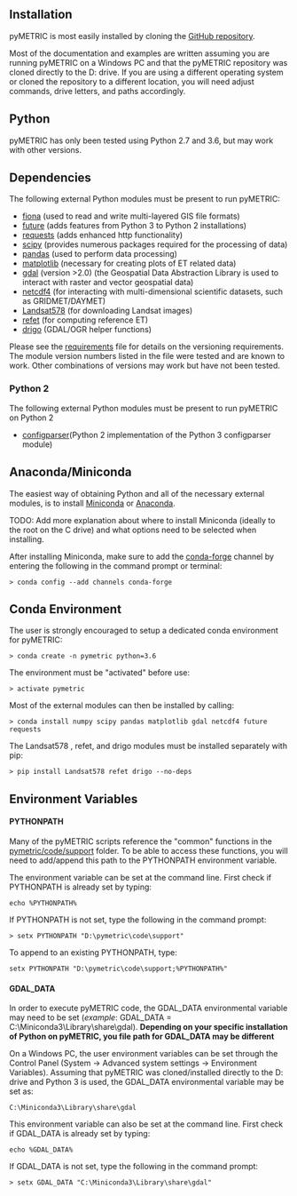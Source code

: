 ## Installation

pyMETRIC is most easily installed by cloning the [GitHub repository](https://github.com/DRI-WSWUP/pymetric).

Most of the documentation and examples are written assuming you are running pyMETRIC on a Windows PC and that the pyMETRIC repository was cloned directly to the D: drive.  If you are using a different operating system or cloned the repository to a different location, you will need adjust commands, drive letters, and paths accordingly.

## Python

pyMETRIC has only been tested using Python 2.7 and 3.6, but may work with other versions.

## Dependencies

The following external Python modules must be present to run pyMETRIC:
* [fiona](http://toblerity.org/fiona/) (used to read and write multi-layered GIS file formats)
* [future](https://pypi.python.org/pypi/future) (adds features from Python 3 to Python 2 installations)
* [requests](http://docs.python-requests.org/en/master/) (adds enhanced http functionality)
* [scipy](https://www.scipy.org/) (provides numerous packages required for the processing of data)
* [pandas](http://pandas.pydata.org) (used to perform data processing) 
* [matplotlib](https://matplotlib.org/) (necessary for creating plots of ET related data)
* [gdal](http://www.gdal.org/) (version >2.0) (the Geospatial Data Abstraction Library is used to interact with raster and vector geospatial data)
* [netcdf4](https://www.unidata.ucar.edu/software/netcdf/) (for interacting with multi-dimensional scientific datasets, such as GRIDMET/DAYMET)
* [Landsat578](https://github.com/dgketchum/Landsat578) (for downloading Landsat images)
* [refet](https://github.com/DRI-WSWUP/RefET) (for computing reference ET)
* [drigo](https://github.com/DRI-WSWUP/drigo) (GDAL/OGR helper functions)

Please see the [requirements](../requirements.txt) file for details on the versioning requirements.  The module version numbers listed in the file were tested and are known to work.  Other combinations of versions may work but have not been tested.

### Python 2
The following external Python modules must be present to run pyMETRIC on Python 2
* [configparser]()(Python 2 implementation of the Python 3 configparser module)

## Anaconda/Miniconda

The easiest way of obtaining Python and all of the necessary external modules, is to install [Miniconda](https://conda.io/miniconda.html) or [Anaconda](https://www.anaconda.com/download/).

TODO: Add more explanation about where to install Miniconda (ideally to the root on the C drive) and what options need to be selected when installing.

After installing Miniconda, make sure to add the [conda-forge](https://conda-forge.github.io/) channel by entering the following in the command prompt or terminal:
```
> conda config --add channels conda-forge
```

## Conda Environment

The user is strongly encouraged to setup a dedicated conda environment for pyMETRIC:
```
> conda create -n pymetric python=3.6
```

The environment must be "activated" before use:
```
> activate pymetric
```

Most of the external modules can then be installed by calling:
```
> conda install numpy scipy pandas matplotlib gdal netcdf4 future requests
```

The Landsat578 , refet, and drigo modules must be installed separately with pip:
```
> pip install Landsat578 refet drigo --no-deps
```

## Environment Variables

#### PYTHONPATH

Many of the pyMETRIC scripts reference the "common" functions in the [pymetric/code/support](code/support) folder.  To be able to access these functions, you will need to add/append this path to the PYTHONPATH environment variable.

The environment variable can be set at the command line.  First check if PYTHONPATH is already set by typing:
```
echo %PYTHONPATH%
```
If PYTHONPATH is not set, type the following in the command prompt:
```
> setx PYTHONPATH "D:\pymetric\code\support"
```
To append to an existing PYTHONPATH, type:
```
setx PYTHONPATH "D:\pymetric\code\support;%PYTHONPATH%"
```

#### GDAL_DATA

In order to execute pyMETRIC code, the GDAL_DATA environmental variable may need to be set (*example*: GDAL_DATA = C:\Miniconda3\Library\share\gdal). **Depending on your specific installation of Python on pyMETRIC, you file path for GDAL_DATA may be different**


On a Windows PC, the user environment variables can be set through the Control Panel (System -> Advanced system settings -> Environment Variables).  Assuming that pyMETRIC was cloned/installed directly to the D: drive and Python 3 is used, the GDAL_DATA environmental variable may be set as:
```
C:\Miniconda3\Library\share\gdal
```

This environment variable can also be set at the command line.  First check if GDAL_DATA is already set by typing:
```
echo %GDAL_DATA%
```
If GDAL_DATA is not set, type the following in the command prompt:
```
> setx GDAL_DATA "C:\Miniconda3\Library\share\gdal"
```

